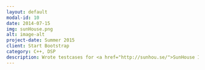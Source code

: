 ```yaml
---
layout: default
modal-id: 10
date: 2014-07-15
img: sunHouse.png
alt: image-alt
project-date: Summer 2015
client: Start Bootstrap
category: C++, DSP
description: Wrote testcases for <a href="http://sunhou.se/">SunHouse Inc.</a>'s core DSP algorithms in C++. Was a part of their <a href="https://www.kickstarter.com/projects/sunhouse/introducing-sensory-percussion/description">Kickstarter</a> campaign. 
---
```


